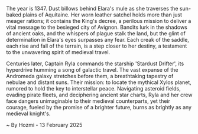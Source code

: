 
The year is 1347.  Dust billows behind Elara's mule as she traverses the sun-baked plains of Aquitaine.  Her worn leather satchel holds more than just meager rations; it contains the King's decree, a perilous mission to deliver a vital message to the besieged city of Avignon.  Bandits lurk in the shadows of ancient oaks, and the whispers of plague stalk the land, but the glint of determination in Elara's eyes surpasses any fear.  Each creak of the saddle, each rise and fall of the terrain, is a step closer to her destiny, a testament to the unwavering spirit of medieval travel.

Centuries later, Captain Ryla commands the starship 'Stardust Drifter', its hyperdrive humming a song of galactic travel.  The vast expanse of the Andromeda galaxy stretches before them, a breathtaking tapestry of nebulae and distant suns.  Their mission: to locate the mythical Xylos planet, rumored to hold the key to interstellar peace.  Navigating asteroid fields, evading pirate fleets, and deciphering ancient star charts, Ryla and her crew face dangers unimaginable to their medieval counterparts, yet their courage, fueled by the promise of a brighter future, burns as brightly as any medieval knight's.

~ By Hozmi - 13 February 2025
